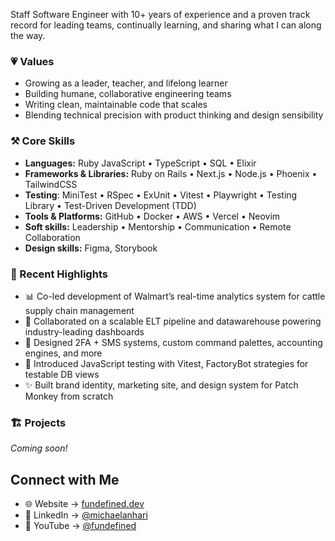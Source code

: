 Staff Software Engineer with 10+ years of experience and a proven track record for leading teams, continually learning, and sharing what I can along the way.

### 💗 Values
- Growing as a leader, teacher, and lifelong learner
- Building humane, collaborative engineering teams
- Writing clean, maintainable code that scales
- Blending technical precision with product thinking and design sensibility

### ⚒️ Core Skills
* **Languages:** Ruby JavaScript • TypeScript • SQL • Elixir
* **Frameworks & Libraries:** Ruby on Rails • Next.js • Node.js • Phoenix • TailwindCSS
* **Testing**: MiniTest • RSpec • ExUnit • Vitest • Playwright • Testing Library • Test-Driven Development (TDD)
* **Tools & Platforms:** GitHub • Docker • AWS • Vercel • Neovim
* **Soft skills:** Leadership • Mentorship • Communication • Remote Collaboration
* **Design skills:** Figma, Storybook

### 💫 Recent Highlights
- 📊 Co-led development of Walmart’s real-time analytics system for cattle supply chain management  
- 🤝 Collaborated on a scalable ELT pipeline and datawarehouse powering industry-leading dashboards  
- 🔐 Designed 2FA + SMS systems, custom command palettes, accounting engines, and more  
- 🧪 Introduced JavaScript testing with Vitest, FactoryBot strategies for testable DB views  
- ✨ Built brand identity, marketing site, and design system for Patch Monkey from scratch  

### 🏗️ Projects
_Coming soon!_

## Connect with Me
- 🌐 Website → [fundefined.dev](https://fundefined.dev)
- 💼 LinkedIn → [@michaelanhari](https://linkedin.com/in/michaelanhari)
- 🎥 YouTube → [@fundefined](https://youtube.com/@fundefined)
